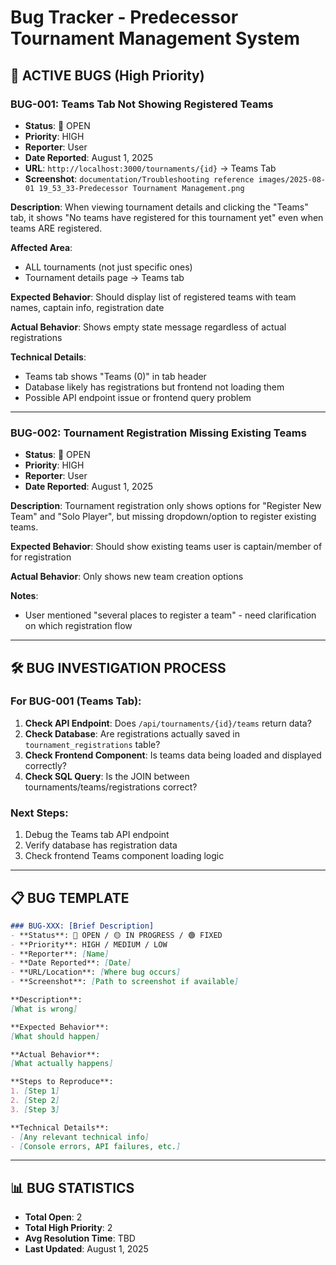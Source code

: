 # Bug Tracker - Predecessor Tournament Management System

## 🐛 ACTIVE BUGS (High Priority)

### BUG-001: Teams Tab Not Showing Registered Teams
- **Status**: 🔴 OPEN  
- **Priority**: HIGH
- **Reporter**: User
- **Date Reported**: August 1, 2025
- **URL**: `http://localhost:3000/tournaments/{id}` → Teams Tab
- **Screenshot**: `documentation/Troubleshooting reference images/2025-08-01 19_53_33-Predecessor Tournament Management.png`

**Description**: 
When viewing tournament details and clicking the "Teams" tab, it shows "No teams have registered for this tournament yet" even when teams ARE registered.

**Affected Area**: 
- ALL tournaments (not just specific ones)
- Tournament details page → Teams tab

**Expected Behavior**: 
Should display list of registered teams with team names, captain info, registration date

**Actual Behavior**: 
Shows empty state message regardless of actual registrations

**Technical Details**:
- Teams tab shows "Teams (0)" in tab header
- Database likely has registrations but frontend not loading them
- Possible API endpoint issue or frontend query problem

---

### BUG-002: Tournament Registration Missing Existing Teams
- **Status**: 🔴 OPEN
- **Priority**: HIGH  
- **Reporter**: User
- **Date Reported**: August 1, 2025

**Description**:
Tournament registration only shows options for "Register New Team" and "Solo Player", but missing dropdown/option to register existing teams.

**Expected Behavior**:
Should show existing teams user is captain/member of for registration

**Actual Behavior**: 
Only shows new team creation options

**Notes**:
- User mentioned "several places to register a team" - need clarification on which registration flow

---

## 🛠️ BUG INVESTIGATION PROCESS

### For BUG-001 (Teams Tab):
1. **Check API Endpoint**: Does `/api/tournaments/{id}/teams` return data?
2. **Check Database**: Are registrations actually saved in `tournament_registrations` table?
3. **Check Frontend Component**: Is teams data being loaded and displayed correctly?
4. **Check SQL Query**: Is the JOIN between tournaments/teams/registrations correct?

### Next Steps:
1. Debug the Teams tab API endpoint
2. Verify database has registration data
3. Check frontend Teams component loading logic

---

## 📋 BUG TEMPLATE

```markdown
### BUG-XXX: [Brief Description]
- **Status**: 🔴 OPEN / 🟡 IN PROGRESS / 🟢 FIXED
- **Priority**: HIGH / MEDIUM / LOW
- **Reporter**: [Name]
- **Date Reported**: [Date]
- **URL/Location**: [Where bug occurs]
- **Screenshot**: [Path to screenshot if available]

**Description**: 
[What is wrong]

**Expected Behavior**: 
[What should happen]

**Actual Behavior**: 
[What actually happens]

**Steps to Reproduce**:
1. [Step 1]
2. [Step 2]
3. [Step 3]

**Technical Details**:
- [Any relevant technical info]
- [Console errors, API failures, etc.]
```

---

## 📊 BUG STATISTICS
- **Total Open**: 2
- **Total High Priority**: 2
- **Avg Resolution Time**: TBD
- **Last Updated**: August 1, 2025